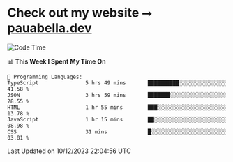 # Check out my website ⭢ [pauabella.dev](https://pauabella.dev)

<!--START_SECTION:waka-->
![Code Time](http://img.shields.io/badge/Code%20Time-2%2C757%20hrs%204%20mins-blue)

📊 **This Week I Spent My Time On** 

```text
💬 Programming Languages: 
TypeScript               5 hrs 49 mins       ██████████░░░░░░░░░░░░░░░   41.58 % 
JSON                     3 hrs 59 mins       ███████░░░░░░░░░░░░░░░░░░   28.55 % 
HTML                     1 hr 55 mins        ███░░░░░░░░░░░░░░░░░░░░░░   13.78 % 
JavaScript               1 hr 15 mins        ██░░░░░░░░░░░░░░░░░░░░░░░   08.98 % 
CSS                      31 mins             █░░░░░░░░░░░░░░░░░░░░░░░░   03.81 % 
```


 Last Updated on 10/12/2023 22:04:56 UTC
<!--END_SECTION:waka-->

